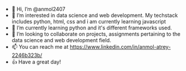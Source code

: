- 👋 Hi, I’m @anmol2407
- 👀 I’m interested in data science and web development. My techstack includes python, html, css and i am currently learning javascript
- 🌱 I’m currently learning python and it's different frameworks used.
- 💞️ I’m looking to collaborate on projects, assignments pertaining to the data science and web development field.
- 📫 You can reach me at https://www.linkedin.com/in/anmol-atrey-2246b323b/
- 👍 Have a great day!

<!---
anmol2407/anmol2407 is a ✨ special ✨ repository because its `README.md` (this file) appears on your GitHub profile.
You can click the Preview link to take a look at your changes.
--->
